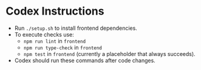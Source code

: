 # Codex Instructions

- Run `./setup.sh` to install frontend dependencies.
- To execute checks use:
  - `npm run lint` in `frontend`
  - `npm run type-check` in `frontend`
  - `npm test` in `frontend` (currently a placeholder that always succeeds).
- Codex should run these commands after code changes.
